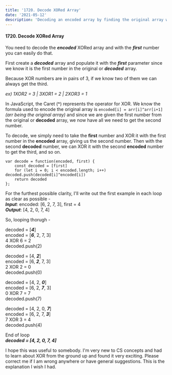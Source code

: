 ```yaml
---
title: '1720. Decode XORed Array'
date: '2021-05-12'
description: 'Decoding an encoded array by finding the original array with a given first element using XOR operations.'
---
```


#### 1720. Decode XORed Array


You need to decode the ***encoded*** XORed array and with the ***first*** number you can easily do that.

First create a ***decoded*** array and populate it with the ***first*** parameter since we know it is the first number in the original or ***decoded*** array.

Because XOR numbers are in pairs of 3, if we know two of them we can always get the third.  

*ex) 1XOR2 = 3 |  3XOR1 = 2 | 2XOR3 = 1*

In JavaScript, the Caret (**^**) represents the operator for XOR. We know the formula used to encode the original array is `encoded[i] = arr[i]^arr[i+1]` *(arr being the original array)* and since we are given the first number from the original or **decoded** array, we now have all we need to get the second number.

To decode, we simply need to take the **first** number and XOR it with the first number in the **encoded** array, giving us the second number. Then with the second **decoded** number, we can XOR it with the second **encoded** number to get the third, and so on.

```
var decode = function(encoded, first) {
    const decoded = [first]
    for (let i = 0; i < encoded.length; i++) decoded.push(decoded[i]^encoded[i])
    return decoded
};
```

For the furthest possible clarity, I'll write out the first example in each loop as clear as possible -  
***Input***: encoded: [6, 2, 7, 3], first = 4  
***Output***: [4, 2, 0, 7, 4]

So, looping thorugh -

decoded = [***4***]  
encoded = [***6***, 2, 7, 3]  
4 XOR 6 = 2  
decoded.push(2)  

decoded = [4, ***2***]  
encoded = [6, ***2***, 7, 3]  
2 XOR 2 = 0  
decoded.push(0)  

decoded = [4, 2, ***0***]  
encoded = [6, 2, ***7***, 3]  
0 XOR 7 = 7  
decoded.push(7)  

decoded = [4, 2, 0, ***7***]  
encoded = [6, 2, 7, ***3***]  
7 XOR 3 = 4  
decoded.push(4)  

End of loop  
***decoded = [4, 2, 0, 7, 4]***  

I hope this was useful to somebody. I'm very new to CS concepts and had to learn about XOR from the ground up and found it very exciting. Please correct me if I am wrong anywhere or have general suggestions. This is the explanation I wish I had.